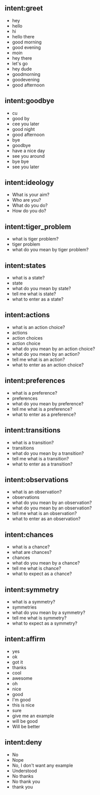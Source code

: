 ## intent:greet
- hey
- hello
- hi
- hello there
- good morning
- good evening
- moin
- hey there
- let's go
- hey dude
- goodmorning
- goodevening
- good afternoon

## intent:goodbye
- cu
- good by
- cee you later
- good night
- good afternoon
- bye
- goodbye
- have a nice day
- see you around
- bye bye
- see you later

## intent:ideology
- What is your aim?
- Who are you?
- What do you do?
- How do you do?

## intent:tiger_problem
- what is tiger problem?
- tiger problem
- what do you mean by tiger problem?

## intent:states
- what is a state?
- state
- what do you mean by state?
- tell me what is state?
- what to enter as a state?

## intent:actions
- what is an action choice?
- actions
- action choices
- action choice
- what do you mean by an action choice?
- what do you mean by an action?
- tell me what is an action?
- what to enter as an action choice?

## intent:preferences
- what is a preference?
- preferences
- what do you mean by preference?
- tell me what is a preference?
- what to enter as a preference?

## intent:transitions
- what is a transition?
- transitions
- what do you mean by a transition?
- tell me what is a transition?
- what to enter as a transition?

## intent:observations
- what is an observation?
- observations
- what do you mean by an observation?
- what do you mean by an observation?
- tell me what is an observation?
- what to enter as an observation?

## intent:chances
- what is a chance?
- what are chances?
- chances
- what do you mean by a chance?
- tell me what is chance?
- what to expect as a chance?

## intent:symmetry
- what is a symmetry?
- symmetries
- what do you mean by a symmetry?
- tell me what is symmetry?
- what to expect as a symmetry?

## intent:affirm
- yes
- ok
- got it
- thanks
- cool
- awesome
- oh
- nice
- good
- I'm good
- this is nice
- sure
- give me an example
- will be good
- Will be better

## intent:deny
- No
- Nope
- No, I don't want any example
- Understood
- No thanks
- No thank you
- thank you

